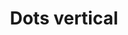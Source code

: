 ---
title: Dots vertical
tags:
icon: dots-vertical
svg: '<svg xmlns="http://www.w3.org/2000/svg" width="24" height="24" fill="none" viewBox="0 0 24 24" stroke-width="1.5" stroke-linecap="round" stroke-linejoin="round" stroke="currentColor"><path stroke-width="2" d="M12 8h.01M12 12h.01M12 16h.01"/></svg>'
---